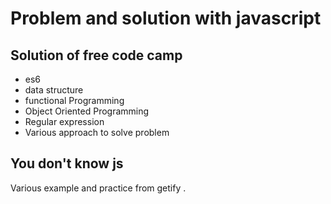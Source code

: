 # Problem and solution with javascript
## Solution of free code camp
- es6 
- data structure
- functional Programming
- Object Oriented Programming
- Regular expression
- Various approach to solve problem

## You don't know js
Various example and practice from getify .

